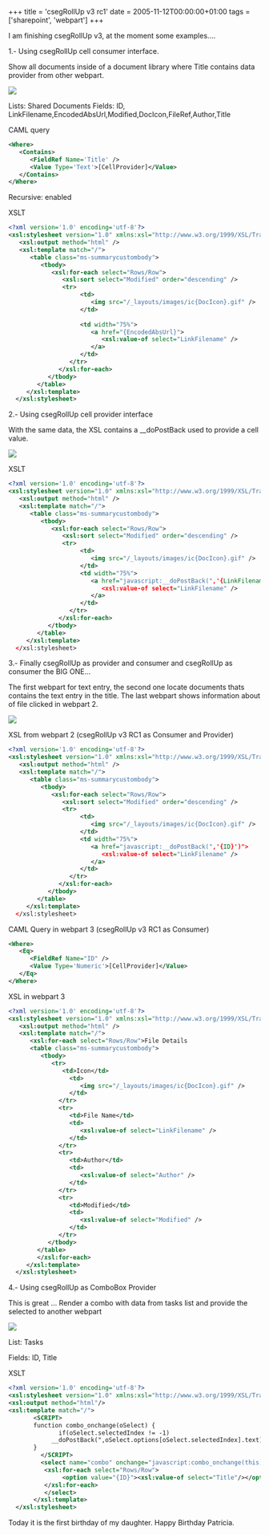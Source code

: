 +++
title = 'csegRollUp v3 rc1'
date = 2005-11-12T00:00:00+01:00
tags = ['sharepoint', 'webpart']
+++

I am finishing csegRollUp v3, at the moment some examples…. 

1.- Using csegRollUp cell consumer interface.

Show all documents inside of a document library where Title contains data provider from other webpart.

![](/images/Sharepoint/csegRollUp-v3rc1-consumer.gif)


Lists: Shared Documents
Fields: ID, LinkFilename,EncodedAbsUrl,Modified,DocIcon,FileRef,Author,Title

CAML query

```xml	
<Where>
   <Contains>
      <FieldRef Name='Title' />
      <Value Type='Text'>[CellProvider]</Value>
   </Contains>
</Where>
```

Recursive: enabled


XSLT

```xml	
<?xml version='1.0' encoding='utf-8'?>
<xsl:stylesheet version="1.0" xmlns:xsl="http://www.w3.org/1999/XSL/Transform">
   <xsl:output method="html" />
   <xsl:template match="/">
      <table class="ms-summarycustombody">
         <tbody>
            <xsl:for-each select="Rows/Row">
               <xsl:sort select="Modified" order="descending" />
               <tr>
                    <td>
                       <img src="/_layouts/images/ic{DocIcon}.gif" />
                    </td>
   
                    <td width="75%">
                       <a href="{EncodedAbsUrl}">
                          <xsl:value-of select="LinkFilename" />
                       </a>
                    </td>
                 </tr>
              </xsl:for-each>
           </tbody>
        </table>
     </xsl:template>
  </xsl:stylesheet>
```

2.- Using csegRollUp cell provider interface


With the same data, the XSL contains a __doPostBack used to provide a cell value.

![](/images/Sharepoint/csegRollUp-v3rc1-provider.gif)

XSLT

```xml
<?xml version='1.0' encoding='utf-8'?>
<xsl:stylesheet version="1.0" xmlns:xsl="http://www.w3.org/1999/XSL/Transform">
   <xsl:output method="html" />
   <xsl:template match="/">
      <table class="ms-summarycustombody">
         <tbody>
            <xsl:for-each select="Rows/Row">
               <xsl:sort select="Modified" order="descending" />
               <tr>
                    <td>
                       <img src="/_layouts/images/ic{DocIcon}.gif" />
                    </td>
                    <td width="75%">
                       <a href="javascript:__doPostBack(",'{LinkFilename}')">
                          <xsl:value-of select="LinkFilename" />
                       </a>
                    </td>
                 </tr>
              </xsl:for-each>
           </tbody>
        </table>
     </xsl:template>
  </xsl:stylesheet>
```

3.- Finally csegRollUp as provider and consumer and csegRollUp as consumer the BIG ONE…


The first webpart for text entry, the second one locate documents thats contains the text entry in the title. The last webpart shows information about of file clicked in webpart 2.

![](/images/Sharepoint/csegRollUp-v3rc1-consumer-provider.gif)


XSL from webpart 2 (csegRollUp v3 RC1 as Consumer and Provider)


```xml	
<?xml version='1.0' encoding='utf-8'?>
<xsl:stylesheet version="1.0" xmlns:xsl="http://www.w3.org/1999/XSL/Transform">
   <xsl:output method="html" />
   <xsl:template match="/">
      <table class="ms-summarycustombody">
         <tbody>
            <xsl:for-each select="Rows/Row">
               <xsl:sort select="Modified" order="descending" />
               <tr>
                    <td>
                       <img src="/_layouts/images/ic{DocIcon}.gif" />
                    </td>
                    <td width="75%">
                       <a href="javascript:__doPostBack(",'{ID}')">
                          <xsl:value-of select="LinkFilename" />
                       </a>
                    </td>
                 </tr>
              </xsl:for-each>
           </tbody>
        </table>
     </xsl:template>
  </xsl:stylesheet>
```

CAML Query in webpart 3 (csegRollUp v3 RC1 as Consumer)


```xml
<Where>
   <Eq>
      <FieldRef Name="ID" />
      <Value Type='Numeric'>[CellProvider]</Value>
   </Eq>
</Where>
```

XSL in webpart 3


```xml
<?xml version='1.0' encoding='utf-8'?>
<xsl:stylesheet version="1.0" xmlns:xsl="http://www.w3.org/1999/XSL/Transform">
   <xsl:output method="html" />
   <xsl:template match="/">
      <xsl:for-each select="Rows/Row">File Details 
      <table class="ms-summarycustombody">
         <tbody>
            <tr>
               <td>Icon</td>
                 <td>
                    <img src="/_layouts/images/ic{DocIcon}.gif" />
                 </td>
              </tr>
              <tr>
                 <td>File Name</td>
                 <td>
                    <xsl:value-of select="LinkFilename" />
                 </td>
              </tr>
              <tr>
                 <td>Author</td>
                 <td>
                    <xsl:value-of select="Author" />
                 </td>
              </tr>
              <tr>
                 <td>Modified</td>
                 <td>
                    <xsl:value-of select="Modified" />
                 </td>
              </tr>
           </tbody>
        </table>
        </xsl:for-each>
     </xsl:template>
  </xsl:stylesheet>
``` 

4.- Using csegRollUp as ComboBox Provider


This is great … Render a combo with data from tasks list and provide the selected to another webpart

![](/images/Sharepoint/csegRollUp-v3rc1-combo-provider.gif)



List: Tasks


Fields: ID, Title


XSLT


```xml	
<?xml version='1.0' encoding='utf-8'?>
<xsl:stylesheet version="1.0" xmlns:xsl="http://www.w3.org/1999/XSL/Transform">
<xsl:output method="html"/>
<xsl:template match="/">
       <SCRIPT>
       function combo_onchange(oSelect) {  
              if(oSelect.selectedIndex != -1)  
            __doPostBack(",oSelect.options[oSelect.selectedIndex].text);  
       }  
         </SCRIPT>
         <select name="combo" onchange="javascript:combo_onchange(this)">
          <xsl:for-each select="Rows/Row">
               <option value="{ID}"><xsl:value-of select="Title"/></option>    
          </xsl:for-each>
          </select>
       </xsl:template>
  </xsl:stylesheet>
```

Today it is the first birthday of my daughter. Happy Birthday Patricia.